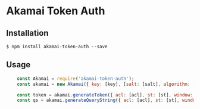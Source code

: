 Akamai Token Auth
=================

## Installation
	$ npm install akamai-token-auth --save

## Usage

```js
	const Akamai = require('akamai-token-auth');
	const akamai = new Akamai({ key: [key], [salt: [salt], algorithm: [sha256, sha1, md5], tokenName: [tokenName]]});

	const token = akamai.generateToken({ acl: [acl], st: [st], window: [window] });
	const qs = akamai.generateQueryString({ acl: [acl], st: [st], window: [window] });

```